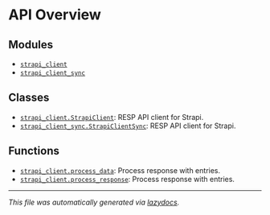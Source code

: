 <!-- markdownlint-disable -->

# API Overview

## Modules

- [`strapi_client`](./strapi_client.md#module-strapi_client)
- [`strapi_client_sync`](./strapi_client_sync.md#module-strapi_client_sync)

## Classes

- [`strapi_client.StrapiClient`](./strapi_client.md#class-strapiclient): RESP API client for Strapi.
- [`strapi_client_sync.StrapiClientSync`](./strapi_client_sync.md#class-strapiclientsync): RESP API client for Strapi.

## Functions

- [`strapi_client.process_data`](./strapi_client.md#function-process_data): Process response with entries.
- [`strapi_client.process_response`](./strapi_client.md#function-process_response): Process response with entries.


---

_This file was automatically generated via [lazydocs](https://github.com/ml-tooling/lazydocs)._
